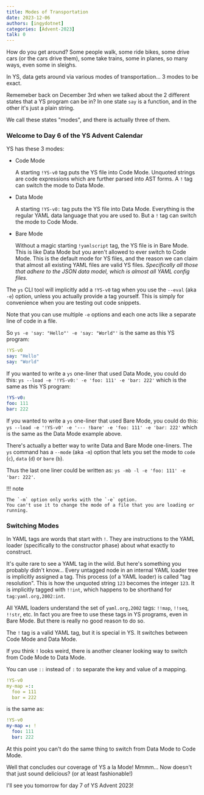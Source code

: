 ```yaml
---
title: Modes of Transportation
date: 2023-12-06
authors: [ingydotnet]
categories: [Advent-2023]
talk: 0
---
```


How do you get around?
Some people walk, some ride bikes, some drive cars (or the cars drive them),
some take trains, some in planes, so many ways, even some in sleighs.

In YS, data gets around via various modes of transportation...  3 modes to be
exact.

Rememeber back on December 3rd when we talked about the 2 different states that
a YS program can be in?
In one state `say` is a function, and in the other it's just a plain string.

We call these states "modes", and there is actually three of them.

<!-- more -->


### Welcome to Day 6 of the YS Advent Calendar

YS has these 3 modes:

* Code Mode

  A starting `!YS-v0` tag puts the YS file into Code Mode.
  Unquoted strings are code expressions which are further parsed into AST
  forms.
  A `!` tag can switch the mode to Data Mode.

* Data Mode

  A starting `!YS-v0:` tag puts the YS file into Data Mode.
  Everything is the regular YAML data language that you are used to.
  But a `!` tag can switch the mode to Code Mode.

* Bare Mode

  Without a magic starting `!yamlscript` tag, the YS file is in Bare Mode.
  This is like Data Mode but you aren't allowed to ever switch to Code Mode.
  This is the default mode for YS files, and the reason we can claim that
  almost all existing YAML files are valid YS files.
  _Specifically all those that adhere to the JSON data model, which is almost
  all YAML config files._

The `ys` CLI tool will implicitly add a `!YS-v0` tag when you use the
`--eval` (aka `-e`) option, unless you actually provide a tag yourself.
This is simply for convenience when you are testing out code snippets.

Note that you can use multiple `-e` options and each one acts like a separate
line of code in a file.

So `ys -e 'say: "Hello"' -e 'say: "World"'` is the same as this YS program:

```yaml
!YS-v0
say: "Hello"
say: "World"
```

If you wanted to write a `ys` one-liner that used Data Mode, you could do this:
`ys --load -e '!YS-v0:' -e 'foo: 111' -e 'bar: 222'` which is the
same as this YS program:

```yaml
!YS-v0:
foo: 111
bar: 222
```

If you wanted to write a `ys` one-liner that used Bare Mode, you could do this:
`ys --load -e '!YS-v0' -e '--- !bare' -e 'foo: 111' -e 'bar: 222'` which is the
same as the Data Mode example above.

There's actually a better way to write Data and Bare Mode one-liners.
The `ys` command has a `--mode` (aka `-m`) option that lets you set the mode to
`code` (`c`), `data` (`d`) or `bare` (`b`).

Thus the last one liner could be written as:
`ys -mb -l -e 'foo: 111' -e 'bar: 222'`.

!!! note

    The `-m` option only works with the `-e` option.
    You can't use it to change the mode of a file that you are loading or running.


### Switching Modes

In YAML tags are words that start with `!`.
They are instructions to the YAML loader (specifically to the constructor phase)
about what exactly to construct.

It's quite rare to see a YAML tag in the wild.
But here's something you probably didn't know...
Every untagged node in an internal YAML loader tree is implicitly assigned a
tag.
This process (of a YAML loader) is called "tag resolution".
This is how the unquoted string `123` becomes the integer `123`.
It is implicitly tagged with `!!int`, which happens to be shorthand for
`tag:yaml.org,2002:int`.

All YAML loaders understand the set of `yaml.org,2002` tags: `!!map`, `!!seq`,
`!!str`, etc.
In fact you are free to use these tags in YS programs, even in Bare
Mode.
But there is really no good reason to do so.

The `!` tag is a valid YAML tag, but it is special in YS.
It switches between Code Mode and Data Mode.

If you think `!` looks weird, there is another cleaner looking way to switch
from Code Mode to Data Mode.

You can use `::` instead of `:` to separate the key and value of a mapping.

```yaml
!YS-v0
my-map =::
  foo = 111
  bar = 222
```

is the same as:

```yaml
!YS-v0
my-map =: !
  foo: 111
  bar: 222
```

At this point you can't do the same thing to switch from Data Mode to Code Mode.


Well that concludes our coverage of YS a la Mode!
Mmmm... Now doesn't that just sound delicious? (or at least fashionable!)

I'll see you tomorrow for day 7 of YS Advent 2023!
